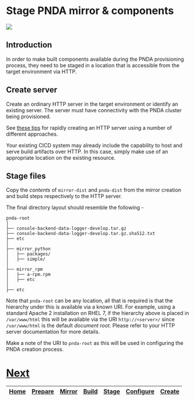 # Stage PNDA mirror & components

![](../images/breadcrumbs-stage.jpg)

## Introduction

In order to make built components available during the PNDA provisioning process, they need to be staged in a location that is accessible from the target environment via HTTP.

## Create server

Create an ordinary HTTP server in the target environment or identify an existing server. The server must have connectivity with the PNDA cluster being provisioned.

See [these tips](EXAMPLES.md) for rapidly creating an HTTP server using a number of different approaches.

Your existing CICD system may already include the capability to host and serve build artifacts over HTTP. In this case, simply make use of an appropriate location on the existing resource.

## Stage files

Copy the *contents* of ```mirror-dist``` and ```pnda-dist``` from the mirror creation and build steps respectively to the HTTP server.

The final directory layout should resemble the following -

```
pnda-root
│
├── console-backend-data-logger-develop.tar.gz
├── console-backend-data-logger-develop.tar.gz.sha512.txt
├── etc
│
├── mirror_python
│   ├── packages/
│   ├── simple/
│
├── mirror_rpm
│   ├── a-rpm.rpm
│   ├── etc
│
├── etc
```

Note that ```pnda-root``` can be any location, all that is required is that the hierarchy under this is available via a known URI. For example, using a standard Apache 2 installation on RHEL 7, if the hierarchy above is placed in ```/var/www/html``` this will be available via the URI ```http://<server>/``` since ```/var/www/html``` is the default *document root*. Please refer to your HTTP server documentation for more details.

Make a note of the URI to ```pnda-root``` as this will be used in configuring the PNDA creation process.

# [Next](CONFIGURE.md)

| [Home](../OVERVIEW.md) | [Prepare](PREPARE.md) | [Mirror](MIRROR.md) | [Build](BUILD.md) | [Stage](STAGE.md) | [Configure](CONFIGURE.md) | [Create](CREATE.md) |
| --- | --- | --- | --- | --- | --- | --- |
